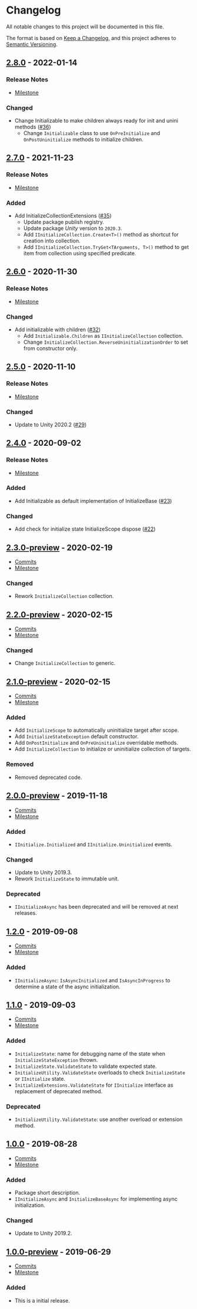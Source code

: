 # Changelog

All notable changes to this project will be documented in this file.

The format is based on [Keep a Changelog](https://keepachangelog.com/en/1.0.0/),
and this project adheres to [Semantic Versioning](https://semver.org/spec/v2.0.0.html).

## [2.8.0](https://github.com/unity-game-framework/ugf-initialize/releases/tag/2.8.0) - 2022-01-14  

### Release Notes

- [Milestone](https://github.com/unity-game-framework/ugf-initialize/milestone/13?closed=1)  
    

### Changed

- Change Initializable to make children always ready for init and unini methods ([#36](https://github.com/unity-game-framework/ugf-initialize/issues/36))  
    - Change `Initializable` class to use `OnPreInitialize` and `OnPostUninitialize` methods to initialize children.

## [2.7.0](https://github.com/unity-game-framework/ugf-initialize/releases/tag/2.7.0) - 2021-11-23  

### Release Notes

- [Milestone](https://github.com/unity-game-framework/ugf-initialize/milestone/12?closed=1)  
    

### Added

- Add InitializeCollectionExtensions ([#35](https://github.com/unity-game-framework/ugf-initialize/pull/35))  
    - Update package publish registry.
    - Update package _Unity_ version to `2020.3`.
    - Add `IInitializeCollection.Create<T>()` method as shortcut for creation into collection.
    - Add `IInitializeCollection.TryGet<TArguments, T>()` method to get item from collection using specified predicate.

## [2.6.0](https://github.com/unity-game-framework/ugf-initialize/releases/tag/2.6.0) - 2020-11-30  

### Release Notes

- [Milestone](https://github.com/unity-game-framework/ugf-initialize/milestone/11?closed=1)  
    

### Changed

- Add initializable with children ([#32](https://github.com/unity-game-framework/ugf-initialize/pull/32))  
    - Add `Initializable.Children` as `IInitializeCollection` collection.
    - Change `InitializeCollection.ReverseUninitializationOrder` to set from constructor only.

## [2.5.0](https://github.com/unity-game-framework/ugf-initialize/releases/tag/2.5.0) - 2020-11-10  

### Release Notes

- [Milestone](https://github.com/unity-game-framework/ugf-initialize/milestone/10?closed=1)  
    

### Changed

- Update to Unity 2020.2 ([#29](https://github.com/unity-game-framework/ugf-initialize/pull/29))

## [2.4.0](https://github.com/unity-game-framework/ugf-initialize/releases/tag/2.4.0) - 2020-09-02  

### Release Notes

- [Milestone](https://github.com/unity-game-framework/ugf-initialize/milestone/9?closed=1)  
    

### Added

- Add Initializable as default implementation of InitializeBase ([#23](https://github.com/unity-game-framework/ugf-initialize/pull/23))  

### Changed

- Add check for initialize state InitializeScope dispose ([#22](https://github.com/unity-game-framework/ugf-initialize/pull/22))

## [2.3.0-preview](https://github.com/unity-game-framework/ugf-initialize/releases/tag/2.3.0-preview) - 2020-02-19  

- [Commits](https://github.com/unity-game-framework/ugf-initialize/compare/2.2.0-preview...2.3.0-preview)
- [Milestone](https://github.com/unity-game-framework/ugf-initialize/milestone/8?closed=1)

### Changed
- Rework `InitializeCollection` collection.

## [2.2.0-preview](https://github.com/unity-game-framework/ugf-initialize/releases/tag/2.2.0-preview) - 2020-02-15  

- [Commits](https://github.com/unity-game-framework/ugf-initialize/compare/2.1.0-preview...2.2.0-preview)
- [Milestone](https://github.com/unity-game-framework/ugf-initialize/milestone/7?closed=1)

### Changed
- Change `InitializeCollection` to generic.

## [2.1.0-preview](https://github.com/unity-game-framework/ugf-initialize/releases/tag/2.1.0-preview) - 2020-02-15  

- [Commits](https://github.com/unity-game-framework/ugf-initialize/compare/2.0.0-preview...2.1.0-preview)
- [Milestone](https://github.com/unity-game-framework/ugf-initialize/milestone/6?closed=1)

### Added
- Add `InitializeScope` to automatically uninitialize target after scope.
- Add `InitializeStateException` default constructor.
- Add `OnPostInitialize` and `OnPreUninitialize` overridable methods.
- Add `InitializeCollection` to initialize or uninitialize collection of targets.

### Removed
- Removed deprecated code.

## [2.0.0-preview](https://github.com/unity-game-framework/ugf-initialize/releases/tag/2.0.0-preview) - 2019-11-18  

- [Commits](https://github.com/unity-game-framework/ugf-initialize/compare/1.2.0...2.0.0-preview)
- [Milestone](https://github.com/unity-game-framework/ugf-initialize/milestone/5?closed=1)

### Added
- `IInitialize.Initialized` and `IInitialize.Uninitialized` events.

### Changed
- Update to Unity 2019.3.
- Rework `InitializeState` to immutable unit.

### Deprecated
- `IInitializeAsync` has been deprecated and will be removed at next releases.

## [1.2.0](https://github.com/unity-game-framework/ugf-initialize/releases/tag/1.2.0) - 2019-09-08  

- [Commits](https://github.com/unity-game-framework/ugf-initialize/compare/1.1.0...1.2.0)
- [Milestone](https://github.com/unity-game-framework/ugf-initialize/milestone/4?closed=1)

### Added
- `IInitializeAsync`: `IsAsyncInitialized` and `IsAsyncInProgress` to determine a state of the async initialization.

## [1.1.0](https://github.com/unity-game-framework/ugf-initialize/releases/tag/1.1.0) - 2019-09-03  

- [Commits](https://github.com/unity-game-framework/ugf-initialize/compare/1.0.0...1.1.0)
- [Milestone](https://github.com/unity-game-framework/ugf-initialize/milestone/3?closed=1)

### Added
- `InitializeState`: name for debugging name of the state when `InitializeStateException` thrown.
- `InitializeState.ValidateState` to validate expected state.
- `InitializeUtility.ValidateState` overloads to check `InitializeState` or `IInitialize` state.
- `InitializeExtensions.ValidateState` for `IInitialize` interface as replacement of deprecated method.

### Deprecated
- `InitializeUtility.ValidateState`: use another overload or extension method.

## [1.0.0](https://github.com/unity-game-framework/ugf-initialize/releases/tag/1.0.0) - 2019-08-28  

- [Commits](https://github.com/unity-game-framework/ugf-initialize/compare/1.0.0-preview...1.0.0)
- [Milestone](https://github.com/unity-game-framework/ugf-initialize/milestone/2?closed=1)

### Added
- Package short description.
- `IInitializeAsync` and `InitializeBaseAsync` for implementing async initialization.

### Changed
- Update to Unity 2019.2.

## [1.0.0-preview](https://github.com/unity-game-framework/ugf-initialize/releases/tag/1.0.0-preview) - 2019-06-29  

- [Commits](https://github.com/unity-game-framework/ugf-initialize/compare/28d71db...1.0.0-preview)
- [Milestone](https://github.com/unity-game-framework/ugf-initialize/milestone/1?closed=1)

### Added
- This is a initial release.


